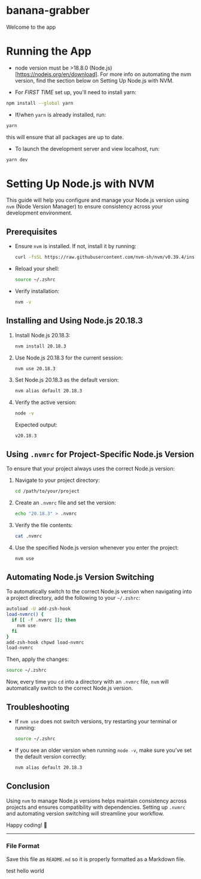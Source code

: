 # banana-grabber

Welcome to the app

# Running the App

- node version must be >18.8.0 (Node.js)[https://nodejs.org/en/download]. For more info on automating the nvm version, find the section below on Setting Up Node.js with NVM. 

- For *FIRST TIME* set up, you'll need to install yarn:
 ```sh
npm install --global yarn
  ```
- If/when `yarn` is already installed, run: 
```sh
yarn
```
this will ensure that all packages are up to date.

- To launch the development server and view localhost, run: 
```sh
yarn dev
```


# Setting Up Node.js with NVM

This guide will help you configure and manage your Node.js version using `nvm` (Node Version Manager) to ensure consistency across your development environment.

## Prerequisites
- Ensure `nvm` is installed. If not, install it by running:
  ```sh
  curl -fsSL https://raw.githubusercontent.com/nvm-sh/nvm/v0.39.4/install.sh | bash
  ```
- Reload your shell:
  ```sh
  source ~/.zshrc
  ```
- Verify installation:
  ```sh
  nvm -v
  ```

## Installing and Using Node.js 20.18.3
1. Install Node.js 20.18.3:
   ```sh
   nvm install 20.18.3
   ```
2. Use Node.js 20.18.3 for the current session:
   ```sh
   nvm use 20.18.3
   ```
3. Set Node.js 20.18.3 as the default version:
   ```sh
   nvm alias default 20.18.3
   ```
4. Verify the active version:
   ```sh
   node -v
   ```
   Expected output:
   ```
   v20.18.3
   ```

## Using `.nvmrc` for Project-Specific Node.js Version
To ensure that your project always uses the correct Node.js version:
1. Navigate to your project directory:
   ```sh
   cd /path/to/your/project
   ```
2. Create an `.nvmrc` file and set the version:
   ```sh
   echo "20.18.3" > .nvmrc
   ```
3. Verify the file contents:
   ```sh
   cat .nvmrc
   ```
4. Use the specified Node.js version whenever you enter the project:
   ```sh
   nvm use
   ```

## Automating Node.js Version Switching
To automatically switch to the correct Node.js version when navigating into a project directory, add the following to your `~/.zshrc`:
```sh
autoload -U add-zsh-hook
load-nvmrc() {
  if [[ -f .nvmrc ]]; then
    nvm use
  fi
}
add-zsh-hook chpwd load-nvmrc
load-nvmrc
```
Then, apply the changes:
```sh
source ~/.zshrc
```
Now, every time you `cd` into a directory with an `.nvmrc` file, `nvm` will automatically switch to the correct Node.js version.

## Troubleshooting
- If `nvm use` does not switch versions, try restarting your terminal or running:
  ```sh
  source ~/.zshrc
  ```
- If you see an older version when running `node -v`, make sure you’ve set the default version correctly:
  ```sh
  nvm alias default 20.18.3
  ```

## Conclusion
Using `nvm` to manage Node.js versions helps maintain consistency across projects and ensures compatibility with dependencies. Setting up `.nvmrc` and automating version switching will streamline your workflow.

Happy coding! 🚀

---

### File Format
Save this file as `README.md` so it is properly formatted as a Markdown file.

test hello world


